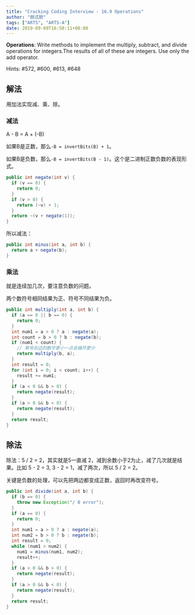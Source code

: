 ```yaml
---
title: "Cracking Coding Interview - 16.9 Operations"
author: "颇忒脱"
tags: ["ARTS", "ARTS-A"]
date: 2019-09-09T16:50:11+08:00
---
```


<!--more-->

**Operations**: Write methods to implement the multiply, subtract, and divide operations for integers.The results of all of these are integers. Use only the add operator.

Hints: #572, #600, #613, #648

## 解法

用加法实现减、乘、除。

### 减法

A - B = A + (-B)

如果B是正数，那么`-B = invertBits(B) + 1`。

如果B是负数，那么`-B = invertBits(B - 1)`。这个是二进制正数负数的表现形式。

```java
public int negate(int v) {
  if (v == 0) {
    return 0;
  }
  if (v > 0) {
    return (~v) + 1;
  }
  return ~(v + negate(1));
}
```

所以减法：

```java
public int minus(int a, int b) {
  return a + negate(b);
}
```

### 乘法

就是连续加几次，要注意负数的问题。

两个数符号相同结果为正、符号不同结果为负。

```java
public int multiply(int a, int b) {
  if (a == 0 || b == 0) {
    return 0;
  }
  int num1 = a > 0 ? a : negate(a);
  int count = b > 0 ? b : negate(b);
  if (num1 < count) {
    // 乘号右边的数字更小一点会循环更少
    return multiply(b, a);
  }
  int result = 0;
  for (int i = 0; i < count; i++) {
    result += num1;
  }
  if (a < 0 && b > 0) {
    return negate(result);
  }
  if (a > 0 && b < 0) {
    return negate(result);
  }
  return result;
}
```

## 除法

除法：5 / 2 = 2，其实就是5一直减 2，减到余数小于2为止，减了几次就是结果。比如 5 - 2 = 3, 3 - 2 = 1，减了两次，所以 5 / 2 = 2。

关键是负数的处理，可以先把两边都变成正数，返回时再改变符号。

```java
public int divide(int a, int b) {
  if (b == 0) {
    throw new Exception("/ 0 error");
  }
  if (a == 0) {
    return 0;
  }
  int num1 = a > 0 ? a : negate(a);
  int num2 = b > 0 ? b : negate(b);
  int result = 0;
  while (num1 > num2) {
    num1 = minus(num1, num2);
    result++;
  }
  if (a < 0 && b > 0) {
    return negate(result);
  }
  if (a > 0 && b < 0) {
    return negate(result);
  }
  return result;
}
```



